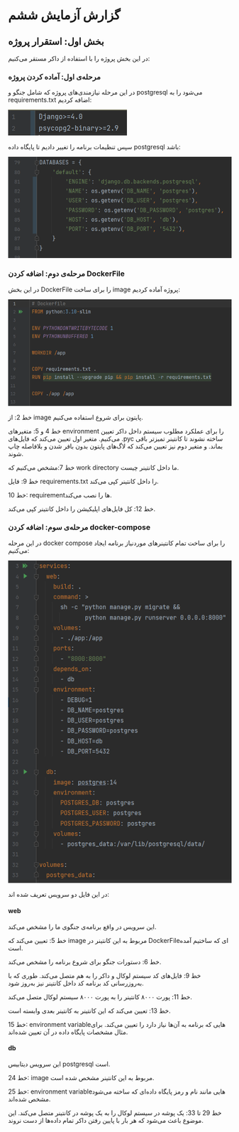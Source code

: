# گزارش آزمایش ششم 

##  بخش اول: استقرار پروژه

در این بخش پروژه را با استفاده از داکر مستقر می‌کنیم:

### مرحله‌ی اول: آماده کردن پروژه
در این مرحله نیازمندی‌های پروژه که شامل جنگو و postgresql می‌شود را به requirements.txt اضافه کردیم:

![](static/requirements.png)

سپس تنظیمات برنامه را تغییر دادیم تا پایگاه داده postgresql باشد:

![](static/settings_database.png)

### مرحله‌ی دوم: اضافه کردن DockerFile
در این بخش DockerFile را برای ساخت image پروژه آماده کردیم:

![](static/dockerfile.png)

خط 2: از image پایتون برای شروع استفاده می‌کنیم.

خط 4 و 5: متغیرهای environment را برای عملکرد مطلوب سیستم داخل داکر تعیین می‌کنیم. متغیر اول تعیین می‌کند که فایل‌های .pyc ساخته نشوند تا کانتینر تمیزتر باقی بماند. و متغیر دوم نیز تعیین می‌کند که لاگ‌های پایتون بدون بافر شدن و بلافاصله چاپ شوند.

خط 7:مشخص می‌کنیم که work directory ما داخل کانتینر چیست.

خط 9: فایل requirements.txt را داخل کانتینر کپی می‌کند.

خط 10: requirementها را نصب می‌کند.

خط 12: کل فایل‌های اپلیکیشن را داخل کانتینر کپی می‌کند.

### مرحله‌ی سوم: اضافه کردن docker-compose
در این مرحله docker compose را برای ساخت تمام کانتینرهای موردنیاز برنامه ایجاد می‌کنیم:

![](static/docker_compose.png)

در این فایل دو سرویس تعریف شده اند:

#### web
این سرویس در واقع برنامه‌ی جنگوی ما را مشخص می‌کند.

خط 5: تعیین می‌کند که image مربوط به این کانتینر در DockerFileای که ساختیم آمده است.

خط 6: دستورات جنگو برای شروع برنامه را مشخص می‌کند.

خط 9: فایل‌های کد سیستم لوکال و داکر را به هم متصل می‌کند. طوری که با به‌روزرسانی کد برنامه کد داخل کانتینر نیز به‌روز شود.

خط 11: پورت ۸۰۰۰ کانتینر را به پورت ۸۰۰۰ سیستم لوکال متصل می‌کند.

خط 13: تعیین می‌کند که این کانتینر به کانتینر بعدی وابسته است.

خط 15: environment variableهایی که برنامه به آن‌ها نیاز دارد را تعیین می‌کند. برای مثال مشخصات پایگاه داده در آن تعیین شده‌اند.

#### db
این سرویس دیتابیس postgresql است.

خط 24: image مربوط به این کانتینر مشخص شده است.

خط 25: environment variableهایی مانند نام و رمز پایگاه داده‌ای که ساخته می‌شود مشخص شده‌اند.

خط 29 تا 33: یک پوشه در سیستم لوکال را به یک پوشه در کانتینر متصل می‌کند. این موضوع باعث می‌شود که هر بار با پایین رفتن داکر تمام داده‌ها از دست نروند.

